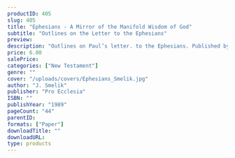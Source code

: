 ```yaml
---
productID: 405
slug: 405
title: "Ephesians - A Mirror of the Manifold Wisdom of God"
subtitle: "Outlines on the Letter to the Ephesians"
preview: 
description: "Outlines on Paul’s letter. to the Ephesians. Published by Pro Ecclesia Publishers."
price: 6.00
salePrice: 
categories: ["New Testament"]
genre: ""
cover: "/uploads/covers/Ephesians_Smelik.jpg"
author: "J. Smelik"
publisher: "Pro Ecclesia"
ISBN: ""
publishYear: "1989"
pageCount: "44"
parentID: 
formats: ["Paper"]
downloadTitle: ""
downloadURL: 
type: products
---
```


